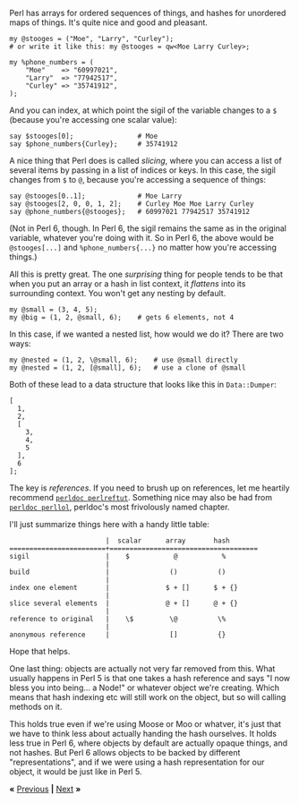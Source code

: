 Perl has arrays for ordered sequences of things, and hashes for unordered maps
of things. It's quite nice and good and pleasant.

    my @stooges = ("Moe", "Larry", "Curley");
    # or write it like this: my @stooges = qw<Moe Larry Curley>;

    my %phone_numbers = (
        "Moe"    => "60997021",
        "Larry"  => "77942517",
        "Curley" => "35741912",
    );

And you can index, at which point the sigil of the variable changes to a `$`
(because you're accessing one scalar value):

    say $stooges[0];                # Moe
    say $phone_numbers{Curley};     # 35741912

A nice thing that Perl does is called *slicing*, where you can access a list of
several items by passing in a list of indices or keys. In this case, the sigil
changes from `$` to `@`, because you're accessing a sequence of things:

    say @stooges[0..1];             # Moe Larry
    say @stooges[2, 0, 0, 1, 2];    # Curley Moe Moe Larry Curley
    say @phone_numbers{@stooges};   # 60997021 77942517 35741912

(Not in Perl 6, though. In Perl 6, the sigil remains the same as in the
original variable, whatever you're doing with it. So in Perl 6, the above would
be `@stooges[...]` and `%phone_numbers{...}` no matter how you're accessing
things.)

All this is pretty great. The one *surprising* thing for people tends to be
that when you put an array or a hash in list context, it *flattens* into its
surrounding context. You won't get any nesting by default.

    my @small = (3, 4, 5);
    my @big = (1, 2, @small, 6);    # gets 6 elements, not 4

In this case, if we wanted a nested list, how would we do it? There are two
ways:

    my @nested = (1, 2, \@small, 6);    # use @small directly
    my @nested = (1, 2, [@small], 6);   # use a clone of @small

Both of these lead to a data structure that looks like this in `Data::Dumper`:

    [
      1,
      2,
      [
        3,
        4,
        5
      ],
      6
    ];

The key is *references*. If you need to brush up on references, let me heartily
recommend [`perldoc perlreftut`](http://perldoc.perl.org/perlreftut.html).
Something nice may also be had from [`perldoc
perllol`](http://perldoc.perl.org/perllol.html), perldoc's most frivolously
named chapter.

I'll just summarize things here with a handy little table:

                            |  scalar      array       hash
    ========================+=====================================
    sigil                   |    $           @           %
                            |
    build                   |               ()          ()
                            |
    index one element       |              $ + []      $ + {}
                            |
    slice several elements  |              @ + []      @ + {}
                            |
    reference to original   |    \$         \@          \%
                            |
    anonymous reference     |               []          {}

Hope that helps.

One last thing: objects are actually not very far removed from this. What
usually happens in Perl 5 is that one takes a hash reference and says "I now
bless you into being... a Node!" or whatever object we're creating. Which means
that hash indexing etc will still work on the object, but so will calling
methods on it.

This holds true even if we're using Moose or Moo or whatver, it's just that we
have to think less about actually handing the hash ourselves. It holds less
true in Perl 6, where objects by default are actually opaque things, and not
hashes. But Perl 6 allows objects to be backed by different "representations",
and if we were using a hash representation for our object, it would be just
like in Perl 5.

**«** [Previous](BOT.md) **|** [Next](PLAYLIST.md) **»**
